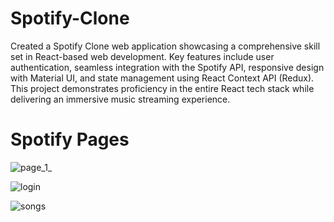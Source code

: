 # Spotify-Clone

Created a Spotify Clone web application showcasing a comprehensive skill set in React-based web development. Key features include user authentication, seamless integration with the Spotify API, responsive design with Material UI, and state management using React Context API (Redux). This project demonstrates proficiency in the entire React tech stack while delivering an immersive music streaming experience.

# Spotify Pages


![page_1_](https://github.com/Griffinn/Spotify-Clone/assets/119476393/afa993a0-6d5d-4d8c-a6e7-47ea6f4ccc9f)


![login](https://github.com/Griffinn/Spotify-Clone/assets/119476393/71752d45-e26e-4725-990f-2d050c64fe9c)


![songs](https://github.com/Griffinn/Spotify-Clone/assets/119476393/a68d49d8-084a-45ae-913a-02779cf73749)
